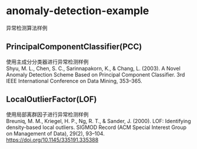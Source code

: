 # anomaly-detection-example
异常检测算法样例

## PrincipalComponentClassifier(PCC)
使用主成分分类器进行异常检测样例  
Shyu, M. L., Chen, S. C., Sarinnapakorn, K., & Chang, L. (2003). A Novel Anomaly Detection Scheme Based on Principal Component Classifier. 3rd IEEE International Conference on Data Mining, 353–365.

## LocalOutlierFactor(LOF)  
使用局部离群因子进行异常检测样例  
Breuniq, M. M., Kriegel, H. P., Ng, R. T., & Sander, J. (2000). LOF: Identifying density-based local outliers. SIGMOD Record (ACM Special Interest Group on Management of Data), 29(2), 93–104. https://doi.org/10.1145/335191.335388

